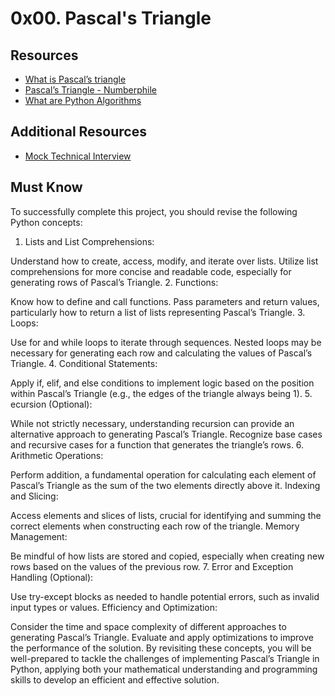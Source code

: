 # 0x00. Pascal's Triangle

## Resources
- [What is Pascal’s triangle](https://intranet.alxswe.com/rltoken/F458nFkW9StJum2zPI4khg)
- [Pascal’s Triangle - Numberphile](https://intranet.alxswe.com/rltoken/XXMN2RVCCGcF5l5ZnUIv8Q)
- [What are Python Algorithms](https://intranet.alxswe.com/rltoken/q5v0xbgrVxG4Nf-fV-BW2w)

## Additional Resources
- [Mock Technical Interview](https://intranet.alxswe.com/rltoken/vKf7Spm4xxFMom3x4Jx52g)

## Must Know
To successfully complete this project, you should revise the following Python concepts:

1. Lists and List Comprehensions:

Understand how to create, access, modify, and iterate over lists.
Utilize list comprehensions for more concise and readable code, especially for generating rows of Pascal’s Triangle.
2. Functions:

Know how to define and call functions.
Pass parameters and return values, particularly how to return a list of lists representing Pascal’s Triangle.
3. Loops:

Use for and while loops to iterate through sequences.
Nested loops may be necessary for generating each row and calculating the values of Pascal’s Triangle.
4. Conditional Statements:

Apply if, elif, and else conditions to implement logic based on the position within Pascal’s Triangle (e.g., the edges of the triangle always being 1).
5. ecursion (Optional):

While not strictly necessary, understanding recursion can provide an alternative approach to generating Pascal’s Triangle.
Recognize base cases and recursive cases for a function that generates the triangle’s rows.
6. Arithmetic Operations:

Perform addition, a fundamental operation for calculating each element of Pascal’s Triangle as the sum of the two elements directly above it.
Indexing and Slicing:

Access elements and slices of lists, crucial for identifying and summing the correct elements when constructing each row of the triangle.
Memory Management:

Be mindful of how lists are stored and copied, especially when creating new rows based on the values of the previous row.
7. Error and Exception Handling (Optional):

Use try-except blocks as needed to handle potential errors, such as invalid input types or values.
Efficiency and Optimization:

Consider the time and space complexity of different approaches to generating Pascal’s Triangle.
Evaluate and apply optimizations to improve the performance of the solution.
By revisiting these concepts, you will be well-prepared to tackle the challenges of implementing Pascal’s Triangle in Python, applying both your mathematical understanding and programming skills to develop an efficient and effective solution.